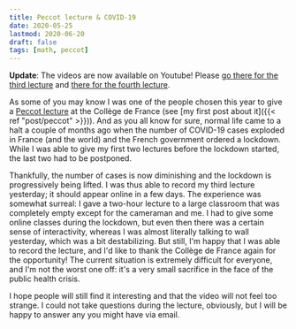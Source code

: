 ```yaml
---
title: Peccot lecture & COVID-19
date: 2020-05-25
lastmod: 2020-06-20
draft: false
tags: [math, peccot]
---
```


**Update**: The videos are now available on Youtube! Please [go there for the third lecture](https://www.youtube.com/watch?v=7DO4hQrKCbg) and [there for the fourth lecture](https://www.youtube.com/watch?v=7jnHi6ICdwE).

As some of you may know I was one of the people chosen this year to give a [Peccot lecture](https://idrissi.eu/en/class/peccot/) at the Collège de France (see [my first post about it]({{< ref "post/peccot" >}})).
And as you all know for sure, normal life came to a halt a couple of months ago when the number of COVID-19 cases exploded in France (and the world) and the French government ordered a lockdown.
While I was able to give my first two lectures before the lockdown started, the last two had to be postponed.

Thankfully, the number of cases is now diminishing and the lockdown is progressively being lifted.
I was thus able to record my third lecture yesterday; it should appear online in a few days.
The experience was somewhat surreal: I gave a two-hour lecture to a large classroom that was completely empty except for the cameraman and me.
I had to give some online classes during the lockdown, but even then there was a certain sense of interactivity, whereas I was almost literally talking to wall yesterday, which was a bit destabilizing.
But still, I'm happy that I was able to record the lecture, and I'd like to thank the Collège de France again for the opportunity!
The current situation is extremely difficult for everyone, and I'm not the worst one off: it's a very small sacrifice in the face of the public health crisis.

I hope people will still find it interesting and that the video will not feel too strange.
I could not take questions during the lecture, obviously, but I will be happy to answer any you might have via email.
<!--more-->

